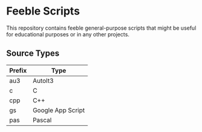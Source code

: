 # Feeble Scripts
This repository contains feeble general-purpose scripts that might be useful for educational purposes or in any other projects.

## Source Types
| Prefix | Type |
|------|----------|
|au3|AutoIt3|
|c|C|
|cpp|C++|
|gs|Google App Script|
|pas|Pascal|
